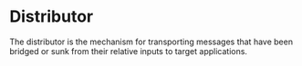 # Distributor

The distributor is the mechanism for transporting messages that have been bridged or sunk from their relative
inputs to target applications.
